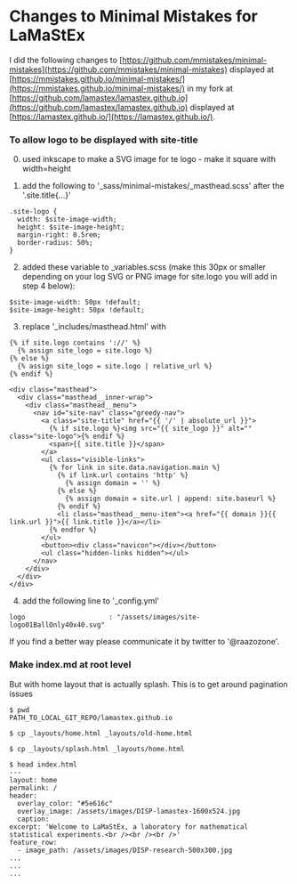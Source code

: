 # Changes to Minimal Mistakes for LaMaStEx
I did the following changes to [https://github.com/mmistakes/minimal-mistakes](https://github.com/mmistakes/minimal-mistakes) displayed at [https://mmistakes.github.io/minimal-mistakes/](https://mmistakes.github.io/minimal-mistakes/) 
in my fork at [https://github.com/lamastex/lamastex.github.io](https://github.com/lamastex/lamastex.github.io) displayed at [https://lamastex.github.io/](https://lamastex.github.io/).

### To allow logo to be displayed with site-title

0. used inkscape to make a SVG image for te logo - make it square with width=height

1. add the following to '_sass/minimal-mistakes/_masthead.scss' after the '.site.title{...}' 
```
.site-logo {
  width: $site-image-width;
  height: $site-image-height;
  margin-right: 0.5rem;
  border-radius: 50%;
}

```

2. added these variable to _variables.scss (make this 30px or smaller depending on your log SVG or PNG image for site.logo you will add in step 4 below):
```
$site-image-width: 50px !default;
$site-image-height: 50px !default;
```

3. replace '_includes/masthead.html' with
```
{% if site.logo contains '://' %}
  {% assign site_logo = site.logo %}
{% else %}
  {% assign site_logo = site.logo | relative_url %}
{% endif %}

<div class="masthead">
  <div class="masthead__inner-wrap">
    <div class="masthead__menu">
      <nav id="site-nav" class="greedy-nav">
        <a class="site-title" href="{{ '/' | absolute_url }}">
          {% if site.logo %}<img src="{{ site_logo }}" alt="" class="site-logo">{% endif %}
          <span>{{ site.title }}</span>
        </a>
        <ul class="visible-links">
          {% for link in site.data.navigation.main %}
            {% if link.url contains 'http' %}
              {% assign domain = '' %}
            {% else %}
              {% assign domain = site.url | append: site.baseurl %}
            {% endif %}
            <li class="masthead__menu-item"><a href="{{ domain }}{{ link.url }}">{{ link.title }}</a></li>
          {% endfor %}
        </ul>
        <button><div class="navicon"></div></button>
        <ul class="hidden-links hidden"></ul>
      </nav>
    </div>
  </div>
</div>
```

4. add the following line to '_config.yml'
```
logo                     : "/assets/images/site-logo01BallOnly40x40.svg"
```

If you find a better way please communicate it by twitter to '@raazozone'.

### Make index.md at root level 
But with home layout that is actually splash. 
This is to get around pagination issues

```
$ pwd
PATH_TO_LOCAL_GIT_REPO/lamastex.github.io

$ cp _layouts/home.html _layouts/old-home.html

$ cp _layouts/splash.html _layouts/home.html 

$ head index.html 
---
layout: home
permalink: /
header:
  overlay_color: "#5e616c"
  overlay_image: /assets/images/DISP-lamastex-1600x524.jpg
  caption: 
excerpt: 'Welcome to LaMaStEx, a laboratory for mathematical statistical experiments.<br /><br /><br />'
feature_row:
  - image_path: /assets/images/DISP-research-500x300.jpg
...
...
...
```

